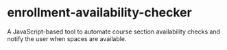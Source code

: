 # enrollment-availability-checker
A JavaScript-based tool to automate course section availability checks and notify the user when spaces are available.
